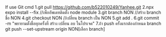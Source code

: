 If use Git cmd
1.git pull https://github.com/b522010249/Yanhee.git
2.npx expo install --fix //เพื่ออัพเดทติดตั้ง node module
3.git branch NON //สร้าง branch ชื่อ NON
4.git checkout NON //เปลี่ยน branch เป็น NON
5.git add .
6.git commit -m "พยายามตั้งชื่อทุกครั้งที่ สร้าง เปลี่ยน ลบ ในโปรเจค"
7.ถ้า push ครั้งแรกต้องกำหนด branch
git push --set-upstream origin NON[เลือก branch]

